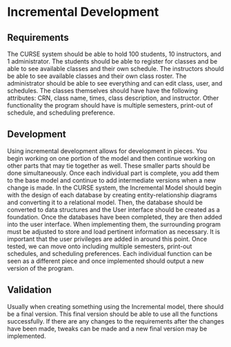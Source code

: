 # Incremental Development

## Requirements
The CURSE system should be able to hold 100 students, 10 instructors, and 1 administrator. The students should be able to register for classes and be able to see available classes and their own schedule. The instructors should be able to see available classes and their own class roster. The administrator should be able to see everything and can edit class, user, and schedules. The classes themselves should have have the following attributes: CRN, class name, times, class description, and instructor. Other functionality the program should have is multiple semesters, print-out of schedule, and scheduling preference.

## Development
Using incremental development allows for development in pieces. You begin working on one portion of the model and then continue working on other parts that may tie together as well. These smaller parts should be done simultaneously. Once each individual part is complete, you add them to the base model and continue to add intermediate versions when a new change is made. In the CURSE system, the Incremental Model should begin with the design of each database by creating entity-relationship diagrams and converting it to a relational model. Then, the database should be converted to data structures and the User interface should be created as a foundation. Once the databases have been completed, they are then added into the user interface. When implementing them, the surrounding program must be adjusted to store and load pertinent information as necessary. It is important that the user privileges are added in around this point. Once tested, we can move onto including multiple semesters, print-out schedules, and scheduling preferences. Each individual function can be seen as a different piece and once implemented should output a new version of the program. 
	
## Validation
Usually when creating something using the Incremental model, there should be a final version. This final version should be able to use all the functions successfully. If there are any changes to the requirements after the changes have been made, tweaks can be made and a new final version may be implemented.